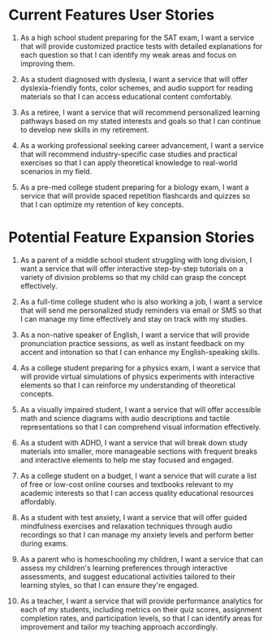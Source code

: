 # Current Features User Stories
1. As a high school student preparing for the SAT exam, I want a service that will provide customized practice tests with detailed explanations for each question so that I can identify my weak areas and focus on improving them.

2. As a student diagnosed with dyslexia, I want a service that will offer dyslexia-friendly fonts, color schemes, and audio support for reading materials so that I can access educational content comfortably.

3. As a retiree, I want a service that will recommend personalized learning pathways based on my stated interests and goals so that I can continue to develop new skills in my retirement. 

4. As a working professional seeking career advancement, I want a service that will recommend industry-specific case studies and practical exercises so that I can apply theoretical knowledge to real-world scenarios in my field.

5. As a pre-med college student preparing for a biology exam, I want a service that will provide spaced repetition flashcards and quizzes so that I can optimize my retention of key concepts.


# Potential Feature Expansion Stories 
1. As a parent of a middle school student struggling with long division, I want a service that will offer interactive step-by-step tutorials on a variety of division problems so that my child can grasp the concept effectively.

2. As a full-time college student who is also working a job, I want a service that will  send me personalized study reminders via email or SMS so that I can manage my time effectively and stay on track with my studies.

3. As a non-native speaker of English, I want a service that will provide pronunciation practice sessions, as well as instant feedback on my accent and intonation so that I can enhance my English-speaking skills.

4. As a college student preparing for a physics exam, I want a service that will provide virtual simulations of physics experiments with interactive elements so that I can reinforce my understanding of theoretical concepts.

5. As a visually impaired student, I want a service that will offer accessible math and science diagrams with audio descriptions and tactile representations so that I can comprehend visual information effectively.

6. As a student with ADHD, I want a service that will break down study materials into smaller, more manageable sections with frequent breaks and interactive elements to help me stay focused and engaged.

7. As a college student on a budget, I want a service that will curate a list of free or low-cost online courses and textbooks relevant to my academic interests so that I can access quality educational resources affordably.

8. As a student with test anxiety, I want a service that will offer guided mindfulness exercises and relaxation techniques through audio recordings so that I can manage my anxiety levels and perform better during exams.
    
9. As a parent who is homeschooling my children, I want a service that can assess my children's learning preferences through interactive assessments, and suggest educational activities tailored to their learning styles, so that I can ensure they're engaged.

10. As a teacher, I want a service that will provide performance analytics for each of my students, including metrics on their quiz scores, assignment completion rates, and participation levels, so that I can identify areas for improvement and tailor my teaching approach accordingly.
